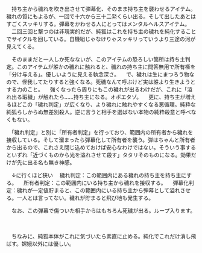 　持ち主から穢れを吹き出させて弾幕化、そのまま持ち主を襲わせるアイテム。穢れの質にもよるが、一回で十六から三十二発くらい出る。そして出したあとはすごくスッキリする。弾幕をかわせる人にとってはメンタルヘルスアイテム。
　二回三回と撃つのは非現実的だが、純狐はこれを持ち主の穢れを純化することでサイクルを回している。自機組じゃなけりゃスッキリっていうより三途の河が見えてくる。

　そのままだと一人しか死なないが、このアイテムの恐ろしい箇所は持ち主判定。このアイテムが誰かの穢れに触れると、穢れの持ち主に問答無用で所有権を「分け与える」。優しいように見える執念深さ。
　で、穢れは生にまつろう物なので、怪我してたりすると強くなる。死穢なんて呼ぶけど実は誰より生きようとする力のこと。
　強くなったら周りにもこの穢れが出るわけだが、これに「溢れ出る瑕穢」が触れたら……持ち主になる。オボエタゾ。
　更に、持ち主が増えるほどこの「穢れ判定」が広くなり、より穢れに触れやすくなる悪循環。純粋な純狐らしからぬ無差別殺人。逆に言うと相手を選ばない本物の純粋殺意と呼べなくもない。

　「穢れ判定」と別に「所有者判定」を行っており、範囲内の所有者から穢れを接収している。そして溜まったら弾幕化して所有者を襲う。弾はちゃんと所有者から出るので、これさえ閉じ込めておけば安心なわけではない。そういう事するといずれ「近づくものから光を溢れさせて殺す」タタリそのものになる。効果だけが先に出る名も無き神感。

　↓に行くほど狭い
　穢れ判定：この範囲内にある穢れの持ち主を持ち主にする。
　所有者判定：この範囲内にいる持ち主から穢れを接収する。
　弾幕化判定：穢れが一定値貯まると、この範囲内にいる持ち主から弾幕として溢れさせる。一人とは言ってない。穢れが貯まると飛び地も発生する。

　なお、この弾幕で傷ついた相手からはもちろん死穢が出る。ループ入ります。

　

　ちなみに、純狐本体がこれに気づいたら素直に止める。純化でこれだけ消し飛ばす。嫦娥以外には優しい。

　
